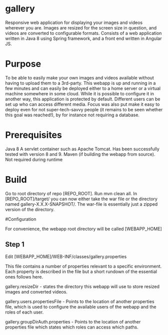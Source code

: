# gallery
Responsive web application for displaying your images and videos wherever you are. Images are resized for the screen size in question, and videos are converted to configurable formats. Consists of a web application written in Java 8 using Spring framework, and a front end written in Angular JS.

# Purpose
To be able to easily make your own images and videos available without having to upload them to a 3rd-party. This webapp is up and running in a few minutes and can easily be deployed either to a home server or a virtual machine somewhere in some cloud. While it is possible to configure it in another way, this application is protected by default. Different users can be set up who can access different media.
Focus was also put make it easy to deploy even for not super-tech-savvy people (it remains to be seen whether this goal was reached!), by for instance not requiring a database.

# Prerequisites
Java 8
A servlet container such as Apache Tomcat. Has been successfully tested with version 8 and 9.
Maven (if building the webapp from source). Not required during runtime

# Build
Go to root directory of repo [REPO_ROOT].
Run mvn clean all.
In [REPO_ROOT]/target/ you can now either take the war file or the directory named gallery-X.X.X-SNAPSHOT/.
The war-file is essentially just a zipped version of the directory.

#Configuration

For convenience, the webapp root directory will be called [WEBAPP_HOME]

## Step 1
Edit [WEBAPP_HOME]/WEB-INF/classes/gallery.properties

This file contains a number of properties relevant to a specific environment. Each property is described in the file but a short rundown of the essential ones follows here.

gallery.resizeDir - states the directory this webapp will use to store resized images and converted videos.

gallery.users.propertiesFile - Points to the location of another properties file, which is used to configure the available users of the webapp and the roles of each user.

gallery.groupDirAuth.properties - Points to the location of another properties file which states which roles can access which paths.

